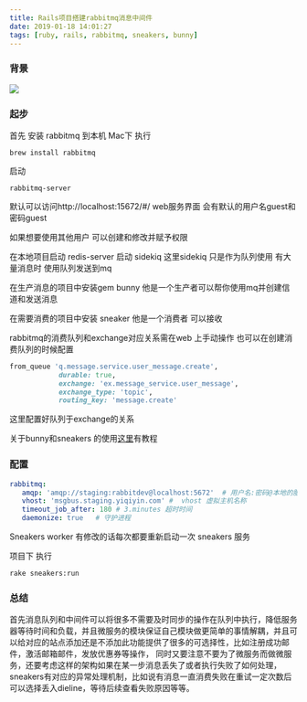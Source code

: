 ```yaml
---
title: Rails项目搭建rabbitmq消息中间件
date: 2019-01-18 14:01:27
tags: [ruby, rails, rabbitmq, sneakers, bunny]
---
```


### 背景
![](https://rails365.oss-cn-shenzhen.aliyuncs.com/uploads/photo/image/1111/2019/243dcedfb3893c477a585710f2918e86.jpg)
<!--more-->
### 起步
首先 安装 rabbitmq 到本机
Mac下 执行
```shell
brew install rabbitmq
```
启动
```shell
rabbitmq-server
```

默认可以访问http://localhost:15672/#/ web服务界面 会有默认的用户名guest和密码guest

如果想要使用其他用户 可以创建和修改并赋予权限

在本地项目启动 redis-server 启动 sidekiq 这里sidekiq 只是作为队列使用 有大量消息时 使用队列发送到mq

在生产消息的项目中安装gem  bunny 他是一个生产者可以帮你使用mq并创建信道和发送消息

在需要消费的项目中安装 sneaker 他是一个消费者 可以接收

rabbitmq的消费队列和exchange对应关系需在web 上手动操作
也可以在创建消费队列的时候配置

```ruby
from_queue 'q.message.service.user_message.create',
            durable: true,
            exchange: 'ex.message_service.user_message',
            exchange_type: 'topic',
            routing_key: 'message.create'
```

这里配置好队列于exchange的关系

关于bunny和sneakers 的使用[这里](https://ruby-china.org/topics/35230)有教程

### 配置
```yml
rabbitmq:
   amqp: 'amqp://staging:rabbitdev@localhost:5672'  # 用户名:密码@本地的服务地址
   vhost: 'msgbus.staging.yiqiyin.com' #  vhost 虚拟主机名称
   timeout_job_after: 180 # 3.minutes 超时时间
   daemonize: true   # 守护进程
```

Sneakers worker 有修改的话每次都要重新启动一次 sneakers 服务

项目下 执行
```shell
rake sneakers:run
```

### 总结
首先消息队列和中间件可以将很多不需要及时同步的操作在队列中执行，降低服务器等待时间和负载，并且微服务的模块保证自己模块做更简单的事情解耦，并且可以给对应的站点添加还是不添加此功能提供了很多的可选择性，比如注册成功邮件，激活邮箱邮件，发放优惠券等操作，
同时又要注意不要为了微服务而做微服务，还要考虑这样的架构如果在某一步消息丢失了或者执行失败了如何处理，sneakers有对应的异常处理机制，比如说有消息一直消费失败在重试一定次数后可以选择丢入dieline，等待后续查看失败原因等等。